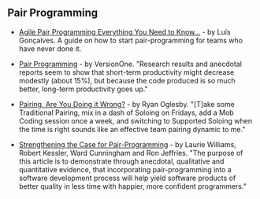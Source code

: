 ## Pair Programming

- [Agile Pair Programming Everything You Need to Know…](https://luis-goncalves.com/agile-pair-programming/) - by Luís Gonçalves. A guide on how to start pair-programming for teams who have never done it.

- [Pair Programming](https://www.versionone.com/agile-101/agile-software-programming-best-practices/pair-programming/) - by VersionOne. "Research results and anecdotal reports seem to show that short-term productivity might decrease modestly (about 15%), but because the code produced is so much better, long-term productivity goes up."

- [Pairing, Are You Doing it Wrong?](https://www.thoughtworks.com/insights/blog/pairing-are-you-doing-it-wrong) - by Ryan Oglesby. "[T]ake some Traditional Pairing, mix in a dash of Soloing on Fridays, add a Mob Coding session once a week, and switching to Supported Soloing when the time is right sounds like an effective team pairing dynamic to me."

- [Strengthening the Case for Pair-Programming](http://www.cs.utah.edu/~lwilliam/Papers/ieeeSoftware.PDF) - by Laurie Williams, Robert Kessler, Ward Cunningham and Ron Jeffries. "The purpose of this article is to demonstrate through anecdotal, qualitative and quantitative evidence, that incorporating pair-programming into a software development process will help yield software products of better quality in less time with happier, more confident programmers."
